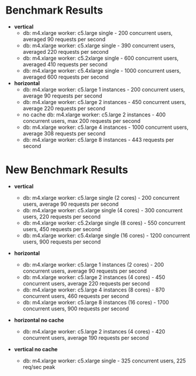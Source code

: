 # Benchmark Results

- **vertical**
  - db: m4.xlarge worker: c5.large single - 200 concurrent users, averaged 90 requests per second
  - db: m4.xlarge worker: c5.xlarge single - 390 concurrent users, averaged 220 requests per second
  - db: m4.xlarge worker: c5.2xlarge single - 600 concurrent users, averaged 410 requests per second
  - db: m4.xlarge worker: c5.4xlarge single - 1000 concurrent users, averaged 600 requests per second
- **horizontal**
  - db: m4.xlarge worker: c5.large 1 instances - 200 concurrent users, average 90 requests per second
  - db: m4.xlarge worker: c5.large 2 instances - 450 concurrent users, average 220 requests per second
  - no cache db: m4.xlarge worker: c5.large 2 instances - 400 concurrent users, max 200 requests per second
  - db: m4.xlarge worker: c5.large 4 instances - 1000 concurrent users, average 308 requests per second
  - db: m4.xlarge worker: c5.large 8 instances - 443 requests per second 


# New Benchmark Results
 - **vertical**
    - db: m4.xlarge worker: c5.large single (2 cores) - 200 concurrent users, average 90 requests per second
    - db: m4.xlarge worker: c5.xlarge single (4 cores) - 300 concurrent users, 220 requests per second 
    - db: m4.xlarge worker: c5.2xlarge single (8 cores) - 550 concurrent users, 450 requests per second 
    - db: m4.xlarge worker: c5.4xlarge single (16 cores) - 1200 concurrent users, 900 requests per second 
 - **horizontal**
    - db: m4.xlarge worker: c5.large 1 instances (2 cores) - 200 concurrent users, average 90 requests per second
    - db: m4.xlarge worker: c5.large 2 instances (4 cores) - 450 concurrent users, average 220 requests per second
    - db: m4.xlarge worker: c5.large 4 instances (8 cores) - 870 concurrent users, 460 requests per second
    - db: m4.xlarge worker: c5.large 8 instances (16 cores) - 1700 concurrent users, 900 requests per second

 - **horizontal no cache**
    - db: m4.xlarge worker: c5.large 2 instances (4 cores) - 420 concurrent users, average 190 requests per second
 - **vertical no cache**
    - db: m4.xlarge worker: c5.xlarge single - 325 concurrent users, 225 req/sec peak

